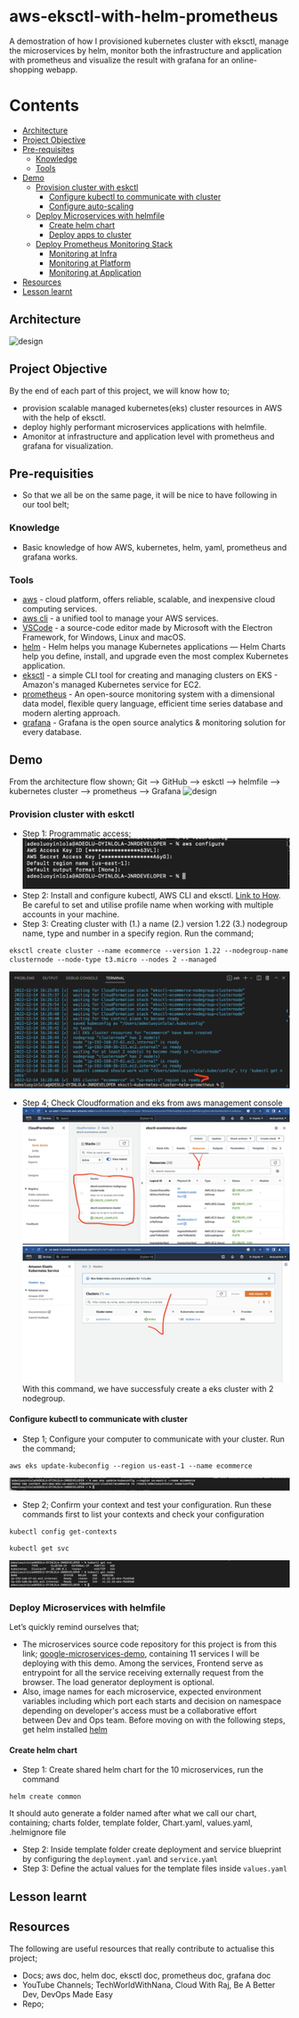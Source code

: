 # aws-eksctl-with-helm-prometheus
A demostration of how I provisioned kubernetes cluster with eksctl, manage the microservices by helm, monitor both the infrastructure and application with prometheus and visualize the result with grafana for an online-shopping webapp.

# Contents
* [Architecture](#architecture)
* [Project Objective](#project-Objective)
* [Pre-requisites](#pre-requisities)
  * [Knowledge](#knowledge)
  * [Tools](#tools)
* [Demo](#demo)
  * [Provision cluster with eskctl](#provision-cluster-with-eskctl)
    * [Configure kubectl to communicate with cluster](#configure-kubectl-to-communicate-with-cluster)
    * [Configure auto-scaling](#configure-auto-scaling)
  * [Deploy Microservices with helmfile](#deploy-microservices-with-helmfile)
    * [Create helm chart](#create-helm-chart)
    * [Deploy apps to cluster](#deploy-apps-to-cluster)
  * [Deploy Prometheus Monitoring Stack](#deploy-prometheus-monitoring-stack)
    * [Monitoring at Infra](#monitoring-at-infra)
    * [Monitoring at Platform](#monitoring-at-platform)
    * [Monitoring at Application](#monitoring-at-application)
* [Resources](#resources)
* [Lesson learnt](#lesson-learnt)

## Architecture
![design](docs/assets/designs.svg)

## Project Objective
By the end of each part of this project, we will know how to;
- provision scalable managed kubernetes(eks) cluster resources in AWS with the help of eksctl.
- deploy highly performant microservices applications with helmfile.
- Amonitor at infrastructure and application level with prometheus and grafana for visualization.

## Pre-requisities
- So that we all be on the same page, it will be nice to have following in our tool belt;
### Knowledge
- Basic knowledge of how AWS, kubernetes, helm, yaml, prometheus and grafana works.
### Tools
- [aws](https://aws.amazon.com/) - cloud platform, offers reliable, scalable, and inexpensive cloud computing services.
- [aws cli](https://docs.aws.amazon.com/cli/latest/userguide/getting-started-install.html)  - a unified tool to manage your AWS services.
- [VSCode](https://code.visualstudio.com/) - a source-code editor made by Microsoft with the Electron Framework, for Windows, Linux and macOS.
- [helm](https://helm.sh/) - Helm helps you manage Kubernetes applications — Helm Charts help you define, install, and upgrade even the most complex Kubernetes application.
- [eksctl](https://eksctl.io/) - a simple CLI tool for creating and managing clusters on EKS - Amazon's managed Kubernetes service for EC2.
- [prometheus](https://prometheus.io/) - An open-source monitoring system with a dimensional data model, flexible query language, efficient time series database and modern alerting approach.
- [grafana](https://grafana.com/) - Grafana is the open source analytics & monitoring solution for every database.

## Demo
From the architecture flow shown;
Git --> GitHub --> eskctl --> helmfile --> kubernetes cluster --> prometheus --> Grafana
![design](docs/assets/designs.svg)

### Provision cluster with eskctl
- Step 1: Programmatic access; 
![aws-configure](docs/aws-configure.png)
- Step 2: Install and configure kubectl, AWS CLI and eksctl. [Link to How](https://docs.aws.amazon.com/eks/latest/userguide/getting-started.html). Be careful to set and utilise profile name when working with multiple accounts in your machine.
- Step 3: Creating cluster with (1.) a name (2.) version 1.22 (3.) nodegroup name, type and number in a specify region. Run the command; 
```
eksctl create cluster --name ecommerce --version 1.22 --nodegroup-name clusternode --node-type t3.micro --nodes 2 --managed
```
![aws-cluster](docs/aws-cluster-ready.png)
- Step 4; Check Cloudformation and eks from aws management console
![aws-cluster](docs/aws-cluster.png)
![aws-cluster](docs/aws-eks.png)
With this command, we have successfuly create a eks cluster with 2 nodegroup.

#### Configure kubectl to communicate with cluster
- Step 1; Configure your computer to communicate with your cluster. Run the command;
```
aws eks update-kubeconfig --region us-east-1 --name ecommerce
```
![aws-kubeconfig](docs/aws-kubeconfig.png)
- Step 2; Confirm your context and test your configuration. Run these commands first to list your contexts and check your configuration
```
kubectl config get-contexts
```
```
kubectl get svc
```
![aws-get](docs/aws-get.png)
### Deploy Microservices with helmfile
Let’s quickly remind ourselves that;
- The microservices source code repository for this project is from this link; [google-microservices-demo](https://github.com/GoogleCloudPlatform/microservices-demo), containing 11 services I will be deploying with this demo. Among the services, Frontend serve as entrypoint for all the service receiving externally request from the browser. The load generator deployment is optional.
- Also, image names for each microservice, expected environment variables including which port each starts and decision on namespace depending on developer's access must be a collaborative effort between Dev and Ops team.
Before moving on with the following steps, get helm installed [helm](https://helm.sh/docs/intro/install/)

#### Create helm chart
- Step 1: Create shared helm chart for the 10 microservices, run the command
```
helm create common
```
It should auto generate a folder named after what we call our chart, containing; charts folder, template folder, Chart.yaml, values.yaml, .helmignore file
- Step 2: Inside template folder create deployment and service blueprint by configuring the ``deployment.yaml`` and ``service.yaml``
- Step 3: Define the actual values for the template files inside ``values.yaml``


## Lesson learnt

## Resources
The following are useful resources that really contribute to actualise this project;
- Docs; aws doc, helm doc, eksctl doc, prometheus doc, grafana doc
- YouTube Channels; TechWorldWithNana, Cloud With Raj, Be A Better Dev, DevOps Made Easy
- Repo; 
